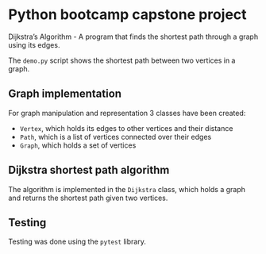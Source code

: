 # Python bootcamp capstone project

Dijkstra’s Algorithm - A program that finds the shortest path through a graph using its edges.

The `demo.py` script shows the shortest path between two vertices in a graph.

## Graph implementation

For graph manipulation and representation 3 classes have been created:
 * `Vertex`, which holds its edges to other vertices and their distance
 * `Path`, which is a list of vertices connected over their edges
 * `Graph`, which holds a set of vertices

## Dijkstra shortest path algorithm
The algorithm is implemented in the `Dijkstra` class, which holds a graph and returns the shortest path given two vertices.

## Testing
Testing was done using the `pytest` library.